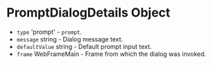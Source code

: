 # PromptDialogDetails Object

* `type` 'prompt' - `prompt`.
* `message` string - Dialog message text.
* `defaultValue` string - Default prompt input text.
* `frame` WebFrameMain - Frame from which the dialog was invoked.
